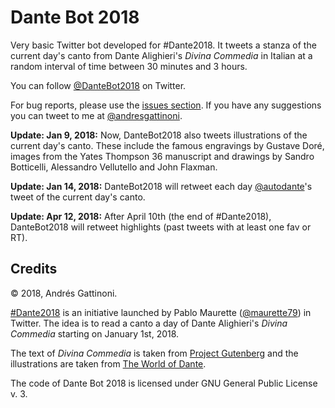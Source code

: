 # Dante Bot 2018
Very basic Twitter bot developed for #Dante2018. It tweets a
stanza of the current day's canto from Dante Alighieri's *Divina Commedia*
in Italian at a random interval of time between 30 minutes and 3 hours.

You can follow [@DanteBot2018](https://twitter.com/DanteBot2018) on Twitter.

For bug reports, please use the [issues section](https://github.com/el-barto/dantebot2018/issues).
If you have any suggestions you can tweet to me at [@andresgattinoni](https://twitter.com/andresgattinoni).

**Update: Jan 9, 2018:** Now, DanteBot2018 also tweets illustrations of the
current day's canto. These include the famous engravings by Gustave Doré, images
from the Yates Thompson 36 manuscript and drawings by Sandro Botticelli,
Alessandro Vellutello and John Flaxman.

**Update: Jan 14, 2018:** DanteBot2018 will retweet each day
[@autodante](https://twitter.com/autodante)'s tweet of the current day's canto.

**Update: Apr 12, 2018:** After April 10th (the end of #Dante2018), DanteBot2018 
will retweet highlights (past tweets with at least one fav or RT).

## Credits

&copy; 2018, Andrés Gattinoni.

[\#Dante2018](https://twitter.com/search?q=%23Dante2018&src=typd) is an
initiative launched by Pablo Maurette
([@maurette79](http://twitter.com/maurette79)) in Twitter.
The idea is to read a canto a day of Dante Alighieri's *Divina Commedia*
starting on January 1st, 2018.

The text of *Divina Commedia* is taken from
[Project Gutenberg](http://www.gutenberg.org/ebooks/1012)
and the illustrations are taken from [The World of
Dante](http://www.worldofdante.org/gallery_main.html).

The code of Dante Bot 2018 is licensed under GNU General Public License v. 3.
